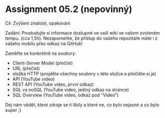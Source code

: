 # Assignment 05.2 (nepovinný)

Cíl: Zvýšení znalostí, opakování

Zadání: Prostudujte si informace dostupné ve vaší wiki ve vašem zvoleném tempu. (cca 1,5h). Nezapomeňte, že přístup do vašeho repozitáře máte i z vašeho mobilu přes odkaz na GitHub!

Zaměřte se konkrétně na soubory:

- Client-Server Model (přečíst)
- URL (přečíst)
- složka HTTP (projděte všechny soubory v této složce a přečtěte si je)
- API (YouTube video)
- REST API (YouTube video, první odkaz)
- SQL vs noSQL (YouTube video, jediný odkaz na stránce)
- SQL Overview (YouTube video, odkaz pod "Video")

Dej nám vědět, které zdroje se ti líbily a které ne, co bylo nejasné a co bylo super ;)
